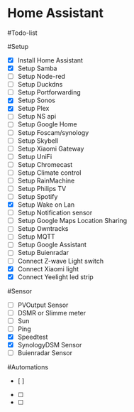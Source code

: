 # Home Assistant



#Todo-list

#Setup
- [x] Install Home Assistant
- [x] Setup Samba
- [ ] Setup Node-red
- [ ] Setup Duckdns
- [ ] Setup Portforwarding
- [x] Setup Sonos
- [x] Setup Plex
- [ ] Setup NS api
- [ ] Setup Google Home
- [ ] Setup Foscam/synology 
- [ ] Setup Skybell
- [ ] Setup Xiaomi Gateway
- [ ] Setup UniFi
- [ ] Setup Chromecast
- [ ] Setup Climate control
- [ ] Setup RainMachine
- [ ] Setup Philips TV
- [ ] Setup Spotify
- [x] Setup Wake on Lan
- [ ] Setup Notification sensor
- [ ] Setup Google Maps Location Sharing
- [ ] Setup Owntracks
- [ ] Setup MQTT
- [ ] Setup Google Assistant
- [ ] Setup Buienradar
- [ ] Connect Z-wave Light switch
- [x] Connect Xiaomi light
- [x] Connect Yeelight led strip

#Sensor
- [ ] PVOutput Sensor
- [ ] DSMR or Slimme meter
- [ ] Sun
- [ ] Ping 
- [x] Speedtest
- [x] SynologyDSM Sensor
- [ ] Buienradar Sensor

#Automations
- [ ] 
- [ ] 
- [ ] 


